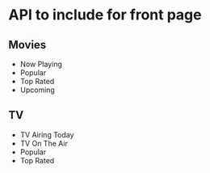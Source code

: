 # API to include for front page

## Movies

- Now Playing
- Popular
- Top Rated
- Upcoming

## TV

- TV Airing Today
- TV On The Air
- Popular
- Top Rated
